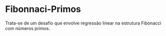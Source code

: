 # Fibonnaci-Primos

Trata-se de um desafio que envolve regressão linear na estrutura Fibonacci com números primos. 
